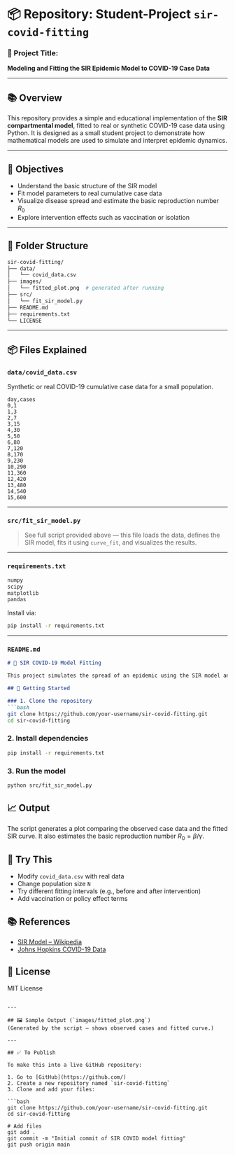 # 📦 Repository: Student-Project `sir-covid-fitting`

### 📁 Project Title:

**Modeling and Fitting the SIR Epidemic Model to COVID-19 Case Data**

---

## 📚 Overview

This repository provides a simple and educational implementation of the **SIR compartmental model**, fitted to real or synthetic COVID-19 case data using Python. It is designed as a small student project to demonstrate how mathematical models are used to simulate and interpret epidemic dynamics.

---

## 🧠 Objectives

* Understand the basic structure of the SIR model
* Fit model parameters to real cumulative case data
* Visualize disease spread and estimate the basic reproduction number $R_0$
* Explore intervention effects such as vaccination or isolation

---

## 📂 Folder Structure

```bash
sir-covid-fitting/
├── data/
│   └── covid_data.csv
├── images/
│   └── fitted_plot.png  # generated after running
├── src/
│   └── fit_sir_model.py
├── README.md
├── requirements.txt
└── LICENSE
```

---

## 📦 Files Explained

### `data/covid_data.csv`

Synthetic or real COVID-19 cumulative case data for a small population.

```csv
day,cases
0,1
1,3
2,7
3,15
4,30
5,50
6,80
7,120
8,170
9,230
10,290
11,360
12,420
13,480
14,540
15,600
```

---

### `src/fit_sir_model.py`

> See full script provided above — this file loads the data, defines the SIR model, fits it using `curve_fit`, and visualizes the results.

---

### `requirements.txt`

```txt
numpy
scipy
matplotlib
pandas
```

Install via:

```bash
pip install -r requirements.txt
```

---

### `README.md`

````markdown
# 🧪 SIR COVID-19 Model Fitting

This project simulates the spread of an epidemic using the SIR model and fits it to actual or synthetic COVID-19 cumulative case data.

## 🚀 Getting Started

### 1. Clone the repository
```bash
git clone https://github.com/your-username/sir-covid-fitting.git
cd sir-covid-fitting
````

### 2. Install dependencies

```bash
pip install -r requirements.txt
```

### 3. Run the model

```bash
python src/fit_sir_model.py
```

## 📈 Output

The script generates a plot comparing the observed case data and the fitted SIR curve. It also estimates the basic reproduction number $R_0 = \beta/\gamma$.

## 🧩 Try This

* Modify `covid_data.csv` with real data
* Change population size `N`
* Try different fitting intervals (e.g., before and after intervention)
* Add vaccination or policy effect terms

## 📚 References

* [SIR Model – Wikipedia](https://en.wikipedia.org/wiki/Compartmental_models_in_epidemiology#The_SIR_model)
* [Johns Hopkins COVID-19 Data](https://github.com/CSSEGISandData/COVID-19)

## 📄 License

MIT License

````

---

## 🖼 Sample Output (`images/fitted_plot.png`)
(Generated by the script — shows observed cases and fitted curve.)

---

## ✅ To Publish

To make this into a live GitHub repository:

1. Go to [GitHub](https://github.com/)
2. Create a new repository named `sir-covid-fitting`
3. Clone and add your files:

```bash
git clone https://github.com/your-username/sir-covid-fitting.git
cd sir-covid-fitting

# Add files
git add .
git commit -m "Initial commit of SIR COVID model fitting"
git push origin main
````
